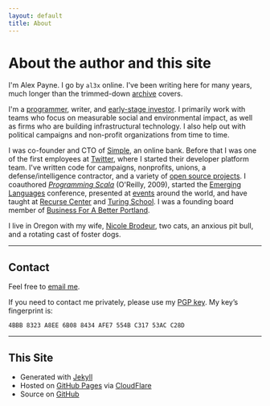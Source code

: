 ```yaml
---
layout: default
title: About
---
```


# About the author and this site

I'm Alex Payne. I go by `al3x` online. I've been writing here for many years, much longer than the trimmed-down [archive](https://al3x.net/archive.html) covers.

I'm a [programmer](https://github.com/al3x), writer, and [early-stage investor](https://angel.co/al3xpayne). I primarily work with teams who focus on measurable social and environmental impact, as well as firms who are building infrastructural technology. I also help out with political campaigns and non-profit organizations from time to time.

I was co-founder and CTO of [Simple](https://www.simple.com/), an online bank. Before that I was one of the first employees at [Twitter](https://twitter.com/al3x), where I started their developer platform team. I've written code for campaigns, nonprofits, unions, a defense/intelligence contractor, and a variety of [open source projects](https://github.com/al3x). I coauthored _[Programming Scala](http://shop.oreilly.com/product/0636920033073.do)_ (O'Reilly, 2009), started the [Emerging Languages](https://al3x.net/2014/09/16/thoughts-on-five-years-of-emerging-languages.html) conference, presented at [events](/events.html) around the world, and have taught at [Recurse Center](https://www.recurse.com/) and [Turing School](http://turing.io/). I was a founding board member of [Business For A Better Portland](https://www.bbpdx.org/).

I live in Oregon with my wife, [Nicole Brodeur](http://nicoleabrodeur.com), two cats, an anxious pit bull, and a rotating cast of foster dogs.

- - -

## Contact

Feel free to [email me](mailto:al3x@al3x.net).

If you need to contact me privately, please use my [PGP key](/al3x.asc). My key’s fingerprint is:

    4BBB 8323 A8EE 6B08 8434 AFE7 554B C317 53AC C28D

- - -

## This Site

* Generated with [Jekyll](http://jekyllrb.com/)
* Hosted on [GitHub Pages](https://pages.github.com/) via [CloudFlare](https://www.cloudflare.com/)
* Source on [GitHub](https://github.com/al3x/al3x.net)

